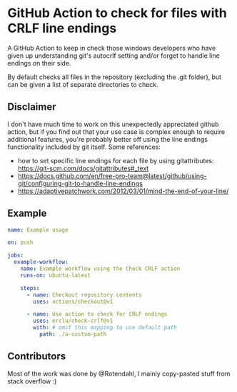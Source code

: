 # GitHub Action to check for files with CRLF line endings

A GitHub Action to keep in check those windows developers who have given up understanding git's autocrlf setting and/or forget to handle line endings on their side.

By default checks all files in the repository (excluding the .git folder), but can be given a list of separate directories to check.

## Disclaimer

I don't have much time to work on this unexpectedly appreciated github action, but if you find out that your use case is complex enough to require additional features, you're probably better off using the line endings functionality included by git itself. Some references:

- how to set specific line endings for each file by using gitattributes: <https://git-scm.com/docs/gitattributes#_text>
- <https://docs.github.com/en/free-pro-team@latest/github/using-git/configuring-git-to-handle-line-endings>
- <https://adaptivepatchwork.com/2012/03/01/mind-the-end-of-your-line/>

## Example

```yml
name: Example usage

on: push

jobs:
  example-workflow:
    name: Example workflow using the Check CRLF action
    runs-on: ubuntu-latest

    steps:
      - name: Checkout repository contents
        uses: actions/checkout@v1

      - name: Use action to check for CRLF endings
        uses: erclu/check-crlf@v1
        with: # omit this mapping to use default path
          path: ./a-custom-path
```

## Contributors

Most of the work was done by @Rotendahl, I mainly copy-pasted stuff from stack overflow :)

<!--
  TODO rewrite using js (better performance)
-->
